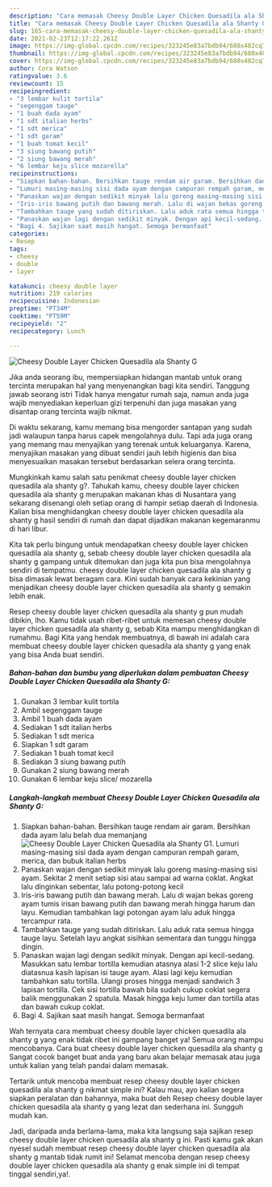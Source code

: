 ```yaml
---
description: "Cara memasak Cheesy Double Layer Chicken Quesadila ala Shanty G yang enak Untuk Jualan"
title: "Cara memasak Cheesy Double Layer Chicken Quesadila ala Shanty G yang enak Untuk Jualan"
slug: 165-cara-memasak-cheesy-double-layer-chicken-quesadila-ala-shanty-g-yang-enak-untuk-jualan
date: 2021-02-23T12:17:22.261Z
image: https://img-global.cpcdn.com/recipes/323245e83a7bdb94/680x482cq70/cheesy-double-layer-chicken-quesadila-ala-shanty-g-foto-resep-utama.jpg
thumbnail: https://img-global.cpcdn.com/recipes/323245e83a7bdb94/680x482cq70/cheesy-double-layer-chicken-quesadila-ala-shanty-g-foto-resep-utama.jpg
cover: https://img-global.cpcdn.com/recipes/323245e83a7bdb94/680x482cq70/cheesy-double-layer-chicken-quesadila-ala-shanty-g-foto-resep-utama.jpg
author: Cora Watson
ratingvalue: 3.6
reviewcount: 15
recipeingredient:
- "3 lembar kulit tortila"
- "segenggam tauge"
- "1 buah dada ayam"
- "1 sdt italian herbs"
- "1 sdt merica"
- "1 sdt garam"
- "1 buah tomat kecil"
- "3 siung bawang putih"
- "2 siung bawang merah"
- "6 lembar keju slice mozarella"
recipeinstructions:
- "Siapkan bahan-bahan. Bersihkan tauge rendam air garam. Bersihkan dada ayam lalu belah dua memanjang"
- "Lumuri masing-masing sisi dada ayam dengan campuran rempah garam, merica, dan bubuk italian herbs"
- "Panaskan wajan dengan sedikit minyak lalu goreng masing-masing sisi ayam. Sekitar 2 menit setiap sisi atau sampai ad warna coklat. Angkat lalu dinginkan sebentar, lalu potong-potong kecil"
- "Iris-iris bawang putih dan bawang merah. Lalu di wajan bekas goreng ayam tumis irisan bawang putih dan bawang merah hingga harum dan layu. Kemudian tambahkan lagi potongan ayam lalu aduk hingga tercampur rata."
- "Tambahkan tauge yang sudah ditiriskan. Lalu aduk rata semua hingga tauge layu. Setelah layu angkat sisihkan sementara dan tunggu hingga dingin."
- "Panaskan wajan lagi dengan sedikit minyak. Dengan api kecil-sedang. Masukkan satu lembar tortilla kemudian atasnya alasi 1-2 slice keju lalu diatasnua kasih lapisan isi tauge ayam. Alasi lagi keju kemudian tambahkan satu tortilla. Ulangi proses hingga menjadi sandwich 3 lapisan tortilla. Cek sisi tortilla bawah bila sudah cukup coklat segera balik menggunakan 2 spatula. Masak hingga keju lumer dan tortilla atas dan bawah cukup coklat."
- "Bagi 4. Sajikan saat masih hangat. Semoga bermanfaat"
categories:
- Resep
tags:
- cheesy
- double
- layer

katakunci: cheesy double layer 
nutrition: 219 calories
recipecuisine: Indonesian
preptime: "PT34M"
cooktime: "PT59M"
recipeyield: "2"
recipecategory: Lunch

---
```



![Cheesy Double Layer Chicken Quesadila ala Shanty G](https://img-global.cpcdn.com/recipes/323245e83a7bdb94/680x482cq70/cheesy-double-layer-chicken-quesadila-ala-shanty-g-foto-resep-utama.jpg)

Jika anda seorang ibu, mempersiapkan hidangan mantab untuk orang tercinta merupakan hal yang menyenangkan bagi kita sendiri. Tanggung jawab seorang istri Tidak hanya mengatur rumah saja, namun anda juga wajib menyediakan keperluan gizi terpenuhi dan juga masakan yang disantap orang tercinta wajib nikmat.

Di waktu  sekarang, kamu memang bisa mengorder santapan yang sudah jadi walaupun tanpa harus capek mengolahnya dulu. Tapi ada juga orang yang memang mau menyajikan yang terenak untuk keluarganya. Karena, menyajikan masakan yang dibuat sendiri jauh lebih higienis dan bisa menyesuaikan masakan tersebut berdasarkan selera orang tercinta. 



Mungkinkah kamu salah satu penikmat cheesy double layer chicken quesadila ala shanty g?. Tahukah kamu, cheesy double layer chicken quesadila ala shanty g merupakan makanan khas di Nusantara yang sekarang disenangi oleh setiap orang di hampir setiap daerah di Indonesia. Kalian bisa menghidangkan cheesy double layer chicken quesadila ala shanty g hasil sendiri di rumah dan dapat dijadikan makanan kegemaranmu di hari libur.

Kita tak perlu bingung untuk mendapatkan cheesy double layer chicken quesadila ala shanty g, sebab cheesy double layer chicken quesadila ala shanty g gampang untuk ditemukan dan juga kita pun bisa mengolahnya sendiri di tempatmu. cheesy double layer chicken quesadila ala shanty g bisa dimasak lewat beragam cara. Kini sudah banyak cara kekinian yang menjadikan cheesy double layer chicken quesadila ala shanty g semakin lebih enak.

Resep cheesy double layer chicken quesadila ala shanty g pun mudah dibikin, lho. Kamu tidak usah ribet-ribet untuk memesan cheesy double layer chicken quesadila ala shanty g, sebab Kita mampu menghidangkan di rumahmu. Bagi Kita yang hendak membuatnya, di bawah ini adalah cara membuat cheesy double layer chicken quesadila ala shanty g yang enak yang bisa Anda buat sendiri.

<!--inarticleads1-->

##### Bahan-bahan dan bumbu yang diperlukan dalam pembuatan Cheesy Double Layer Chicken Quesadila ala Shanty G:

1. Gunakan 3 lembar kulit tortila
1. Ambil segenggam tauge
1. Ambil 1 buah dada ayam
1. Sediakan 1 sdt italian herbs
1. Sediakan 1 sdt merica
1. Siapkan 1 sdt garam
1. Sediakan 1 buah tomat kecil
1. Sediakan 3 siung bawang putih
1. Gunakan 2 siung bawang merah
1. Gunakan 6 lembar keju slice/ mozarella




<!--inarticleads2-->

##### Langkah-langkah membuat Cheesy Double Layer Chicken Quesadila ala Shanty G:

1. Siapkan bahan-bahan. Bersihkan tauge rendam air garam. Bersihkan dada ayam lalu belah dua memanjang
<img src="https://img-global.cpcdn.com/steps/6d0630cc174970c2/160x128cq70/cheesy-double-layer-chicken-quesadila-ala-shanty-g-langkah-memasak-1-foto.jpg" alt="Cheesy Double Layer Chicken Quesadila ala Shanty G">1. Lumuri masing-masing sisi dada ayam dengan campuran rempah garam, merica, dan bubuk italian herbs
1. Panaskan wajan dengan sedikit minyak lalu goreng masing-masing sisi ayam. Sekitar 2 menit setiap sisi atau sampai ad warna coklat. Angkat lalu dinginkan sebentar, lalu potong-potong kecil
1. Iris-iris bawang putih dan bawang merah. Lalu di wajan bekas goreng ayam tumis irisan bawang putih dan bawang merah hingga harum dan layu. Kemudian tambahkan lagi potongan ayam lalu aduk hingga tercampur rata.
1. Tambahkan tauge yang sudah ditiriskan. Lalu aduk rata semua hingga tauge layu. Setelah layu angkat sisihkan sementara dan tunggu hingga dingin.
1. Panaskan wajan lagi dengan sedikit minyak. Dengan api kecil-sedang. Masukkan satu lembar tortilla kemudian atasnya alasi 1-2 slice keju lalu diatasnua kasih lapisan isi tauge ayam. Alasi lagi keju kemudian tambahkan satu tortilla. Ulangi proses hingga menjadi sandwich 3 lapisan tortilla. Cek sisi tortilla bawah bila sudah cukup coklat segera balik menggunakan 2 spatula. Masak hingga keju lumer dan tortilla atas dan bawah cukup coklat.
1. Bagi 4. Sajikan saat masih hangat. Semoga bermanfaat




Wah ternyata cara membuat cheesy double layer chicken quesadila ala shanty g yang enak tidak ribet ini gampang banget ya! Semua orang mampu mencobanya. Cara buat cheesy double layer chicken quesadila ala shanty g Sangat cocok banget buat anda yang baru akan belajar memasak atau juga untuk kalian yang telah pandai dalam memasak.

Tertarik untuk mencoba membuat resep cheesy double layer chicken quesadila ala shanty g nikmat simple ini? Kalau mau, ayo kalian segera siapkan peralatan dan bahannya, maka buat deh Resep cheesy double layer chicken quesadila ala shanty g yang lezat dan sederhana ini. Sungguh mudah kan. 

Jadi, daripada anda berlama-lama, maka kita langsung saja sajikan resep cheesy double layer chicken quesadila ala shanty g ini. Pasti kamu gak akan nyesel sudah membuat resep cheesy double layer chicken quesadila ala shanty g mantab tidak rumit ini! Selamat mencoba dengan resep cheesy double layer chicken quesadila ala shanty g enak simple ini di tempat tinggal sendiri,ya!.

